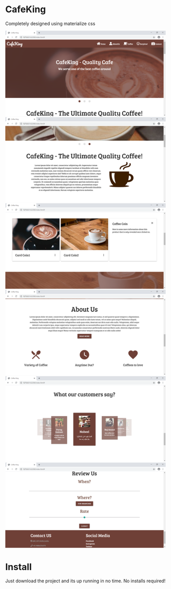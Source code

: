 # CafeKing
Completely designed using materialize css

![](screenshots/s1.png)
![](screenshots/s2.png)
![](screenshots/s3.png)
![](screenshots/s4.png)
![](screenshots/s5.png)
![](screenshots/s6.png)


# Install
Just download the project and its up running in no time. No installs required!
